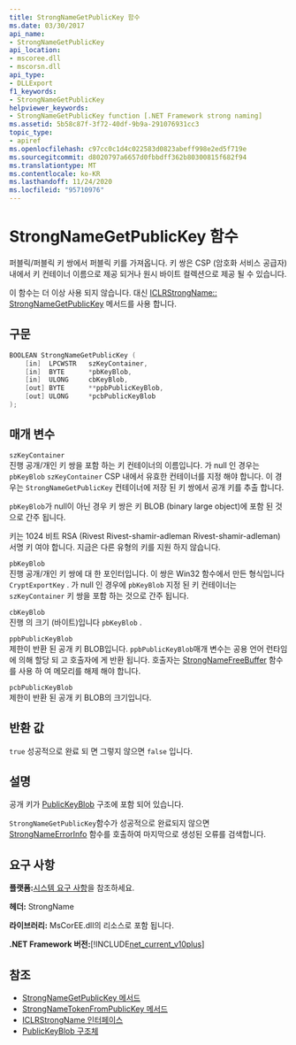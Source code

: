 ```yaml
---
title: StrongNameGetPublicKey 함수
ms.date: 03/30/2017
api_name:
- StrongNameGetPublicKey
api_location:
- mscoree.dll
- mscorsn.dll
api_type:
- DLLExport
f1_keywords:
- StrongNameGetPublicKey
helpviewer_keywords:
- StrongNameGetPublicKey function [.NET Framework strong naming]
ms.assetid: 5b58c87f-3f72-40df-9b9a-291076931cc3
topic_type:
- apiref
ms.openlocfilehash: c97cc0c1d4c022583d0823abeff998e2ed5f719e
ms.sourcegitcommit: d8020797a6657d0fbbdff362b80300815f682f94
ms.translationtype: MT
ms.contentlocale: ko-KR
ms.lasthandoff: 11/24/2020
ms.locfileid: "95710976"
---
```

# <a name="strongnamegetpublickey-function"></a>StrongNameGetPublicKey 함수

퍼블릭/퍼블릭 키 쌍에서 퍼블릭 키를 가져옵니다. 키 쌍은 CSP (암호화 서비스 공급자) 내에서 키 컨테이너 이름으로 제공 되거나 원시 바이트 컬렉션으로 제공 될 수 있습니다.  
  
 이 함수는 더 이상 사용 되지 않습니다. 대신 [ICLRStrongName:: StrongNameGetPublicKey](../hosting/iclrstrongname-strongnamegetpublickey-method.md) 메서드를 사용 합니다.  
  
## <a name="syntax"></a>구문  
  
```cpp  
BOOLEAN StrongNameGetPublicKey (
    [in]  LPCWSTR   szKeyContainer,  
    [in]  BYTE      *pbKeyBlob,  
    [in]  ULONG     cbKeyBlob,  
    [out] BYTE      **ppbPublicKeyBlob,  
    [out] ULONG     *pcbPublicKeyBlob  
);  
```  
  
## <a name="parameters"></a>매개 변수  

 `szKeyContainer`  
 진행 공개/개인 키 쌍을 포함 하는 키 컨테이너의 이름입니다. 가 null 인 경우는 `pbKeyBlob` `szKeyContainer` CSP 내에서 유효한 컨테이너를 지정 해야 합니다. 이 경우는 `StrongNameGetPublicKey` 컨테이너에 저장 된 키 쌍에서 공개 키를 추출 합니다.  
  
 `pbKeyBlob`가 null이 아닌 경우 키 쌍은 키 BLOB (binary large object)에 포함 된 것으로 간주 됩니다.  
  
 키는 1024 비트 RSA (Rivest Rivest-shamir-adleman Rivest-shamir-adleman) 서명 키 여야 합니다. 지금은 다른 유형의 키를 지원 하지 않습니다.  
  
 `pbKeyBlob`  
 진행 공개/개인 키 쌍에 대 한 포인터입니다. 이 쌍은 Win32 함수에서 만든 형식입니다 `CryptExportKey` . 가 null 인 경우에 `pbKeyBlob` 지정 된 키 컨테이너는 `szKeyContainer` 키 쌍을 포함 하는 것으로 간주 됩니다.  
  
 `cbKeyBlob`  
 진행 의 크기 (바이트)입니다 `pbKeyBlob` .  
  
 `ppbPublicKeyBlob`  
 제한이 반환 된 공개 키 BLOB입니다. `ppbPublicKeyBlob`매개 변수는 공용 언어 런타임에 의해 할당 되 고 호출자에 게 반환 됩니다. 호출자는 [StrongNameFreeBuffer](strongnamefreebuffer-function.md) 함수를 사용 하 여 메모리를 해제 해야 합니다.  
  
 `pcbPublicKeyBlob`  
 제한이 반환 된 공개 키 BLOB의 크기입니다.  
  
## <a name="return-value"></a>반환 값  

 `true` 성공적으로 완료 되 면 그렇지 않으면 `false` 입니다.  
  
## <a name="remarks"></a>설명  

 공개 키가 [PublicKeyBlob](publickeyblob-structure.md) 구조에 포함 되어 있습니다.  
  
 `StrongNameGetPublicKey`함수가 성공적으로 완료되지 않으면 [StrongNameErrorInfo](strongnameerrorinfo-function.md) 함수를 호출하여 마지막으로 생성된 오류를 검색합니다.  
  
## <a name="requirements"></a>요구 사항  

 **플랫폼:**[시스템 요구 사항](../../get-started/system-requirements.md)을 참조하세요.  
  
 **헤더:** StrongName  
  
 **라이브러리:** MsCorEE.dll의 리소스로 포함 됩니다.  
  
 **.NET Framework 버전:**[!INCLUDE[net_current_v10plus](../../../../includes/net-current-v10plus-md.md)]  
  
## <a name="see-also"></a>참조

- [StrongNameGetPublicKey 메서드](../hosting/iclrstrongname-strongnamegetpublickey-method.md)
- [StrongNameTokenFromPublicKey 메서드](../hosting/iclrstrongname-strongnametokenfrompublickey-method.md)
- [ICLRStrongName 인터페이스](../hosting/iclrstrongname-interface.md)
- [PublicKeyBlob 구조체](publickeyblob-structure.md)
